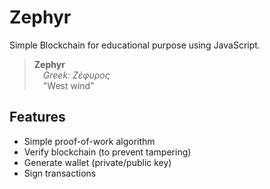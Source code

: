 # Zephyr

Simple Blockchain for educational purpose using JavaScript.

> **Zephyr**<br />&emsp;_Greek: Ζέφυρος_<br />&emsp;"West wind"

## Features

-   Simple proof-of-work algorithm
-   Verify blockchain (to prevent tampering)
-   Generate wallet (private/public key)
-   Sign transactions
